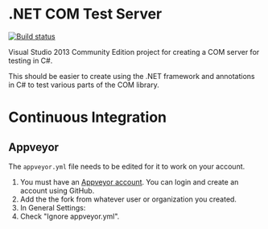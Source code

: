 # .NET COM Test Server

[![Build status](https://ci.appveyor.com/api/projects/status/xoc104acavrbyahu/branch/master?svg=true)](https://ci.appveyor.com/project/jacobsantos/test-com-server-9pdfn/branch/master)

Visual Studio 2013 Community Edition project for creating a COM server for testing in C#.

This should be easier to create using the .NET framework and annotations in C# to test various parts of the COM library.

# Continuous Integration

## Appveyor

The `appveyor.yml` file needs to be edited for it to work on your account.

 1. You must have an [Appveyor account](https://ci.appveyor.com). You can login and create an account using GitHub.
 1. Add the the fork from whatever user or organization you created.
 1. In General Settings:
   1. Check "Ignore appveyor.yml".